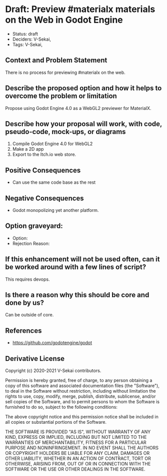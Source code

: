 # Draft: Preview #materialx materials on the Web in Godot Engine

- Status: draft <!-- draft | rejected | accepted | deprecated | superseded by -->
- Deciders: V-Sekai,
- Tags: V-Sekai,

## Context and Problem Statement

There is no process for previewing #materialx on the web.

## Describe the proposed option and how it helps to overcome the problem or limitation

Propose using Godot Engine 4.0 as a WebGL2 previewer for MaterialX.

## Describe how your proposal will work, with code, pseudo-code, mock-ups, or diagrams

1. Compile Godot Engine 4.0 for WebGL2
1. Make a 2D app
1. Export to the Itch.io web store.

## Positive Consequences <!-- optional -->

- Can use the same code base as the rest

## Negative Consequences <!-- optional -->

- Godot monopolizing yet another platform.

## Option graveyard: <!-- same as above -->

- Option: <!-- [List the proposed options no longer open for consideration.] -->
- Rejection Reason: <!-- [List the reasons for the rejection: (the Bad traits)] -->

## If this enhancement will not be used often, can it be worked around with a few lines of script?

This requires devops.

## Is there a reason why this should be core and done by us?

Can be outside of core.

## References <!-- optional -->

- https://github.com/godotengine/godot

## Derivative License

Copyright (c) 2020-2021 V-Sekai contributors.

Permission is hereby granted, free of charge, to any person obtaining a copy
of this software and associated documentation files (the "Software"), to deal
in the Software without restriction, including without limitation the rights
to use, copy, modify, merge, publish, distribute, sublicense, and/or sell
copies of the Software, and to permit persons to whom the Software is
furnished to do so, subject to the following conditions:

The above copyright notice and this permission notice shall be included in all
copies or substantial portions of the Software.

THE SOFTWARE IS PROVIDED "AS IS", WITHOUT WARRANTY OF ANY KIND, EXPRESS OR
IMPLIED, INCLUDING BUT NOT LIMITED TO THE WARRANTIES OF MERCHANTABILITY,
FITNESS FOR A PARTICULAR PURPOSE AND NONINFRINGEMENT. IN NO EVENT SHALL THE
AUTHORS OR COPYRIGHT HOLDERS BE LIABLE FOR ANY CLAIM, DAMAGES OR OTHER
LIABILITY, WHETHER IN AN ACTION OF CONTRACT, TORT OR OTHERWISE, ARISING FROM,
OUT OF OR IN CONNECTION WITH THE SOFTWARE OR THE USE OR OTHER DEALINGS IN THE
SOFTWARE.
